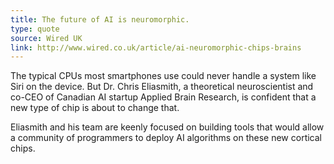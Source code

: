```yaml
---
title: The future of AI is neuromorphic.
type: quote
source: Wired UK
link: http://www.wired.co.uk/article/ai-neuromorphic-chips-brains
---
```

The typical CPUs most smartphones use
could never handle a system like Siri on the device.
But Dr. Chris Eliasmith,
a theoretical neuroscientist and co-CEO
of Canadian AI startup Applied Brain Research,
is confident that a new type of chip is about to change that.

Eliasmith and his team are keenly focused
on building tools that would allow
a community of programmers to deploy AI algorithms
on these new cortical chips.

